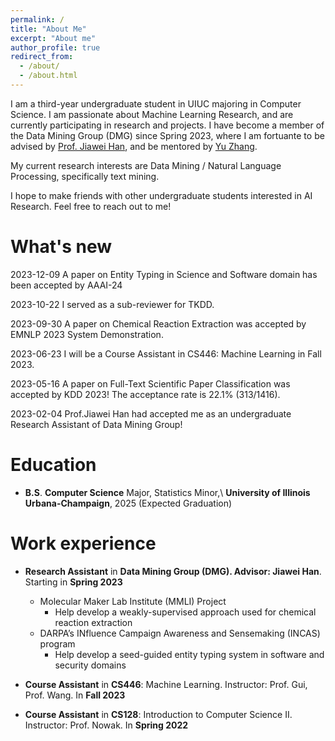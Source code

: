 ```yaml
---
permalink: /
title: "About Me"
excerpt: "About me"
author_profile: true
redirect_from: 
  - /about/
  - /about.html
---
```


I am a third-year undergraduate student in UIUC majoring in Computer Science.
I am passionate about Machine Learning Research, and are currently participating in research and projects.
I have become a member of the Data Mining Group (DMG) since Spring 2023, where I am fortuante to be advised by [Prof. Jiawei Han](http://hanj.cs.illinois.edu/), and be mentored by [Yu Zhang](https://yuzhimanhua.github.io/). 

My current research interests are Data Mining / Natural Language Processing, specifically text mining.

I hope to make friends with other undergraduate students interested in AI Research. Feel free to reach out to me! 

What's new
======
2023-12-09 A paper on Entity Typing in Science and Software domain has been accepted by AAAI-24

2023-10-22 I served as a sub-reviewer for TKDD.

2023-09-30 A paper on Chemical Reaction Extraction was accepted by EMNLP 2023 System Demonstration.

2023-06-23 I will be a Course Assistant in CS446: Machine Learning in Fall 2023.

2023-05-16 A paper on Full-Text Scientific Paper Classification was accepted by KDD 2023! The acceptance rate is 22.1% (313/1416).

2023-02-04 Prof.Jiawei Han had accepted me as an undergraduate Research Assistant of Data Mining Group! 


Education
======
* **B.S**. **Computer Science** Major, Statistics Minor,\\
  **University of Illinois Urbana-Champaign**, 2025 (Expected Graduation)


Work experience
======
* **Research Assistant** in **Data Mining Group (DMG). Advisor: Jiawei Han**. Starting in **Spring 2023**
  * Molecular Maker Lab Institute (MMLI) Project
    * Help develop a weakly-supervised approach used for chemical reaction extraction
  * DARPA’s INfluence Campaign Awareness and Sensemaking (INCAS) program
    * Help develop a seed-guided entity typing system in software and security domains

* **Course Assistant** in **CS446**: Machine Learning. Instructor: Prof. Gui, Prof. Wang. In **Fall 2023**

* **Course Assistant** in **CS128**: Introduction to Computer Science II. Instructor: Prof. Nowak. In **Spring 2022**
